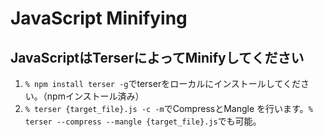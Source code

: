 # JavaScript Minifying

## JavaScriptはTerserによってMinifyしてください

1. ``% npm install terser -g``でterserをローカルにインストールしてください。（npmインストール済み）
2. ``% terser {target_file}.js -c -m``でCompressとMangle を行います。``% terser --compress --mangle {target_file}.js``でも可能。
